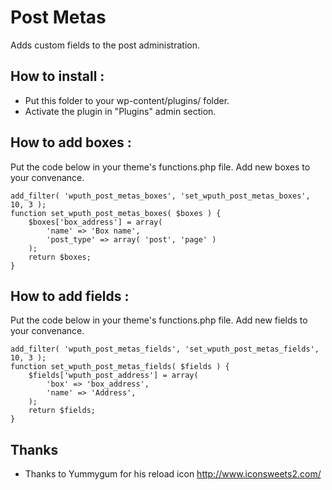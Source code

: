 Post Metas
=================

Adds custom fields to the post administration.

How to install :
---

* Put this folder to your wp-content/plugins/ folder.
* Activate the plugin in "Plugins" admin section.

How to add boxes :
---

Put the code below in your theme's functions.php file. Add new boxes to your convenance.

    add_filter( 'wputh_post_metas_boxes', 'set_wputh_post_metas_boxes', 10, 3 );
    function set_wputh_post_metas_boxes( $boxes ) {
        $boxes['box_address'] = array(
            'name' => 'Box name',
            'post_type' => array( 'post', 'page' )
        );
        return $boxes;
    }

How to add fields :
--

Put the code below in your theme's functions.php file. Add new fields to your convenance.

    add_filter( 'wputh_post_metas_fields', 'set_wputh_post_metas_fields', 10, 3 );
    function set_wputh_post_metas_fields( $fields ) {
        $fields['wputh_post_address'] = array(
            'box' => 'box_address',
            'name' => 'Address',
        );
        return $fields;
    }


Thanks
--

* Thanks to Yummygum for his reload icon http://www.iconsweets2.com/